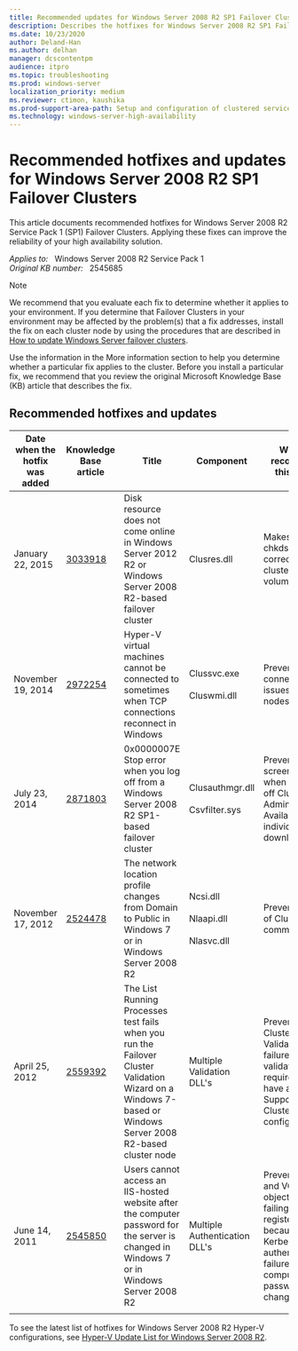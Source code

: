 ```yaml
---
title: Recommended updates for Windows Server 2008 R2 SP1 Failover Clusters
description: Describes the hotfixes for Windows Server 2008 R2 SP1 Failover Clusters that we recommend you install, depending on your environment.
ms.date: 10/23/2020
author: Deland-Han
ms.author: delhan
manager: dcscontentpm
audience: itpro
ms.topic: troubleshooting
ms.prod: windows-server
localization_priority: medium
ms.reviewer: ctimon, kaushika
ms.prod-support-area-path: Setup and configuration of clustered services and applications
ms.technology: windows-server-high-availability
---
```

# Recommended hotfixes and updates for Windows Server 2008 R2 SP1 Failover Clusters

This article documents recommended hotfixes for Windows Server 2008 R2 Service Pack 1 (SP1) Failover Clusters. Applying these fixes can improve the reliability of your high availability solution.

_Applies to:_ &nbsp; Windows Server 2008 R2 Service Pack 1  
_Original KB number:_ &nbsp; 2545685

> [!NOTE]
> We recommend that you evaluate each fix to determine whether it applies to your environment. If you determine that Failover Clusters in your environment may be affected by the problem(s) that a fix addresses, install the fix on each cluster node by using the procedures that are described in [How to update Windows Server failover clusters](/troubleshoot/windows-server/high-availability/windows-server-failover-clusters-service-packs-hotfixes).
>
> Use the information in the More information section to help you determine whether a particular fix applies to the cluster. Before you install a particular fix, we recommend that you review the original Microsoft Knowledge Base (KB) article that describes the fix.

## Recommended hotfixes and updates

| Date when the hotfix was added| Knowledge Base article| Title| Component| Why we recommend this hotfix |
|---|---|---|---|---|
|January 22, 2015| [3033918](https://support.microsoft.com/help/3033918)|Disk resource does not come online in Windows Server 2012 R2 or Windows Server 2008 R2-based failover cluster|Clusres.dll|Makes sure that chkdsk works correctly on clustered volumes.|
|November 19, 2014| [2972254](https://support.microsoft.com/help/2972254)|Hyper-V virtual machines cannot be connected to sometimes when TCP connections reconnect in Windows|Clussvc.exe<br/><br/>Cluswmi.dll|Prevents connectivity issues between nodes.|
|July 23, 2014| [2871803](https://support.microsoft.com/help/2871803)|0x0000007E Stop error when you log off from a Windows Server 2008 R2 SP1-based failover cluster|Clusauthmgr.dll<br/><br/>Csvfilter.sys|Prevents a blue screen error when you log off Cluster Administrator. Available for individual download.|
|November 17, 2012| [2524478](https://support.microsoft.com/help/2524478)|The network location profile changes from Domain to Public in Windows 7 or in Windows Server 2008 R2|Ncsi.dll<br/><br/>Nlaapi.dll<br/><br/>Nlasvc.dll|Prevents loss of Cluster communication.|
|April 25, 2012| [2559392](https://support.microsoft.com/help/2559392)|The List Running Processes test fails when you run the Failover Cluster Validation Wizard on a Windows 7-based or Windows Server 2008 R2-based cluster node|Multiple Validation DLL's|Prevents Cluster Validation failure. Passing validation is required to have a Supported Cluster configuration.|
|June 14, 2011| [2545850](https://support.microsoft.com/help/2545850)|Users cannot access an IIS-hosted website after the computer password for the server is changed in Windows 7 or in Windows Server 2008 R2|Multiple Authentication DLL's|Prevents CNO and VCO objects from failing to register in DNS because of Kerberos authentication failure after the computer password is changed.|
||||||

To see the latest list of hotfixes for Windows Server 2008 R2 Hyper-V configurations, see [Hyper-V Update List for Windows Server 2008 R2](/previous-versions/windows/it-pro/windows-server-2008-R2-and-2008/ff394763(v=ws.10)).

